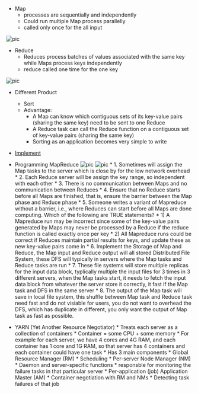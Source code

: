 * Map
    * processes are sequentially and independently 
    * Could run multiple Map process parallelly 
    * called only once for the all input 

![pic](https://cloud.githubusercontent.com/assets/9062406/8224568/acd7638e-153d-11e5-8679-c29ee8b639f8.png)

* Reduce
    * Reduces process batches of values associated with the same key while Maps process keys independently
    * reduce called one time for the one key 

![pic](https://cloud.githubusercontent.com/assets/9062406/8224561/9744f64e-153d-11e5-81ef-fdcab0f66b1a.png)

* Different Product
    * Sort
    * Advantage:
      * A Map can know which contiguous sets of its key-value pairs (sharing the same key) need to be sent to one Reduce
      * A Reduce task can call the Reduce function on a contiguous set of key-value pairs (sharing the same key)
      * Sorting as an application becomes very simple to write

* [Implement](https://github.com/UmassJin/Leetcode/blob/master/Design/OS_concepts/Design_Map_Reduce.py)

* Programming MapReduce
![pic](https://cloud.githubusercontent.com/assets/9062406/8266036/602361ce-16cc-11e5-96d5-c904b4b694a7.png)
![pic](https://cloud.githubusercontent.com/assets/9062406/8266038/7b1fe20e-16cc-11e5-943e-ba683e4e534c.png)
      * 1. Sometimes will assign the Map tasks to the server which is close by for the low network overhead 
      * 2. Each Reduce server will be assign the key range, so independent with each other 
      * 3. There is no communication between Maps and no communication between Reduces 
      * 4. Ensure that no Reduce starts before all Maps are finished, that is, ensure the barrier between the Map phase and Reduce phase 
      * 5. Someone writes a variant of Mapreduce without a barrier, i.e., where Reduces can start before all Maps are done computing. Which of the following are TRUE statements?
         * 1) A Mapreduce run may be incorrect since some of the key-value pairs generated by Maps may never be processed by a Reduce if the reduce function is called exactly once per key
         * 2) All Mapreduce runs could be correct if Reduces maintain partial results for keys, and update these as new key-value pairs come in
      * 6. Implement the Storage of Map and Reduce, the Map input and Reduce output will all stored Distributed File System, these DFS will typically in servers where the Map tasks and Reduce tasks are run
      * 7. These file systems will store multiple replicas for the input data block, typlically multiple the input files for 3 times in 3 different servers, when the Map tasks start, it needs to fetch the input data block from whatever the server store it correctly, it fast if the Map task and DFS in the same server
      * 8. The output of the Map task will save in local file system, this shuffle between Map task and Reduce task need fast and do not visiable for users, you do not want to overhead the DFS, which has duplicate in different, you only want the output of Map task as fast as possible.

* YARN (Yet Another Resource Negotiator)
      * Treats each server as a collection of containers
         * Container = some CPU + some memory
         * For example for each server, we have 4 cores and 4G RAM, and each container has 1 core and 1G RAM, so that server has 4 containers and each container could have one task 
      * Has 3 main components
         * Global Resource Manager (RM)
            * Scheduling
         * Per-server Node Manager (NM)
            * Daemon and server-specific functions
            * responsble for monitoring the failure tasks in that particular server 
         * Per-application (job) Application Master (AM)
            * Container negotiation with RM and NMs
            * Detecting task failures of that job
       
      
